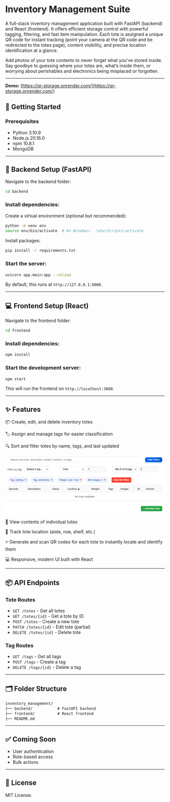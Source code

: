 # Inventory Management Suite

A full-stack inventory management application built with FastAPI (backend) and React (frontend). It offers efficient storage control with powerful tagging, filtering, and fast item manipulation. Each tote is assigned a unique QR code for instant tracking (point your camera at the QR code and be redirected to the totes page), content visibility, and precise location identification at a glance.

Add photos of your tote contents to never forget what you’ve stored inside. Say goodbye to guessing where your totes are, what’s inside them, or worrying about perishables and electronics being misplaced or forgotten.

---

**Demo:** [https://qr-storage.onrender.com/](https://qr-storage.onrender.com/)

## 🚀 Getting Started

### Prerequisites

* Python 3.10.9
* Node.js 20.16.0
* npm 10.8.1
* MongoDB

---

## 🔧 Backend Setup (FastAPI)

Navigate to the backend folder:

```bash
cd backend
```

### Install dependencies:

Create a virtual environment (optional but recommended):

```bash
python -m venv env
source env/bin/activate  # On Windows: .\env\Scripts\activate
```

Install packages:

```bash
pip install -r requirements.txt
```

### Start the server:

```bash
uvicorn app.main:app --reload
```

By default, this runs at `http://127.0.0.1:8000`.

---

## 💻 Frontend Setup (React)

Navigate to the frontend folder:

```bash
cd frontend
```

### Install dependencies:

```bash
npm install
```

### Start the development server:

```bash
npm start
```

This will run the frontend on `http://localhost:3000`.

---

## ✨ Features

📦 Create, edit, and delete inventory totes

🏷️ Assign and manage tags for easier classification

🔍 Sort and filter totes by name, tags, and last updated

![Filtering Feature](./frontend/public/project/images/filtering.png)

🧾 View contents of individual totes

📍 Track tote location (aisle, row, shelf, etc.)

⚡ Generate and scan QR codes for each tote to instantly locate and identify them

💻 Responsive, modern UI built with React

---

## 📦 API Endpoints

### Tote Routes

* `GET /totes` - Get all totes
* `GET /totes/{id}` - Get a tote by ID
* `POST /totes` - Create a new tote
* `PATCH /totes/{id}` - Edit tote (partial)
* `DELETE /totes/{id}` - Delete tote

### Tag Routes

* `GET /tags` - Get all tags
* `POST /tags` - Create a tag
* `DELETE /tags/{id}` - Delete a tag

---

## 🗂 Folder Structure

```
inventory_management/
├── backend/           # FastAPI backend
├── frontend/          # React frontend
├── README.md
```

---

## ✅ Coming Soon

* User authentication
* Role-based access
* Bulk actions

---

## 📄 License

MIT License.
